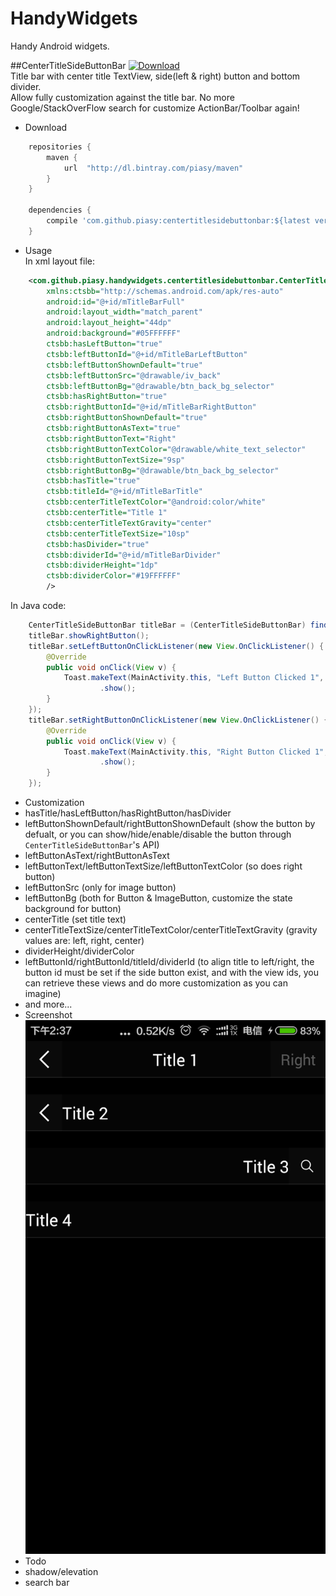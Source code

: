 # HandyWidgets
Handy Android widgets.

##CenterTitleSideButtonBar
[ ![Download](https://api.bintray.com/packages/piasy/maven/HandyWidgets/images/download.svg) ](https://bintray.com/piasy/maven/HandyWidgets/_latestVersion)  
Title bar with center title TextView, side(left & right) button and bottom divider.  
Allow fully customization against the title bar. No more Google/StackOverFlow search for customize ActionBar/Toolbar again!
+  Download  
```groovy
    repositories {
        maven {
            url  "http://dl.bintray.com/piasy/maven"
        }
    }

    dependencies {
        compile 'com.github.piasy:centertitlesidebuttonbar:${latest version}'
    }
```
+  Usage  
In xml layout file:
```xml
    <com.github.piasy.handywidgets.centertitlesidebuttonbar.CenterTitleSideButtonBar
        xmlns:ctsbb="http://schemas.android.com/apk/res-auto"
        android:id="@+id/mTitleBarFull"
        android:layout_width="match_parent"
        android:layout_height="44dp"
        android:background="#05FFFFFF"
        ctsbb:hasLeftButton="true"
        ctsbb:leftButtonId="@+id/mTitleBarLeftButton"
        ctsbb:leftButtonShownDefault="true"
        ctsbb:leftButtonSrc="@drawable/iv_back"
        ctsbb:leftButtonBg="@drawable/btn_back_bg_selector"
        ctsbb:hasRightButton="true"
        ctsbb:rightButtonId="@+id/mTitleBarRightButton"
        ctsbb:rightButtonShownDefault="true"
        ctsbb:rightButtonAsText="true"
        ctsbb:rightButtonText="Right"
        ctsbb:rightButtonTextColor="@drawable/white_text_selector"
        ctsbb:rightButtonTextSize="9sp"
        ctsbb:rightButtonBg="@drawable/btn_back_bg_selector"
        ctsbb:hasTitle="true"
        ctsbb:titleId="@+id/mTitleBarTitle"
        ctsbb:centerTitleTextColor="@android:color/white"
        ctsbb:centerTitle="Title 1"
        ctsbb:centerTitleTextGravity="center"
        ctsbb:centerTitleTextSize="10sp"
        ctsbb:hasDivider="true"
        ctsbb:dividerId="@+id/mTitleBarDivider"
        ctsbb:dividerHeight="1dp"
        ctsbb:dividerColor="#19FFFFFF"
        />
```
In Java code:
```java
    CenterTitleSideButtonBar titleBar = (CenterTitleSideButtonBar) findViewById(R.id.mTitleBar);
    titleBar.showRightButton();
    titleBar.setLeftButtonOnClickListener(new View.OnClickListener() {
        @Override
        public void onClick(View v) {
            Toast.makeText(MainActivity.this, "Left Button Clicked 1", Toast.LENGTH_SHORT)
                    .show();
        }
    });
    titleBar.setRightButtonOnClickListener(new View.OnClickListener() {
        @Override
        public void onClick(View v) {
            Toast.makeText(MainActivity.this, "Right Button Clicked 1", Toast.LENGTH_SHORT)
                    .show();
        }
    });
```
+  Customization
  +  hasTitle/hasLeftButton/hasRightButton/hasDivider
  +  leftButtonShownDefault/rightButtonShownDefault (show the button by defualt, or you can show/hide/enable/disable the button through `CenterTitleSideButtonBar`'s API)
  +  leftButtonAsText/rightButtonAsText
  +  leftButtonText/leftButtonTextSize/leftButtonTextColor (so does right button)
  +  leftButtonSrc (only for image button)
  +  leftButtonBg (both for Button & ImageButton, customize the state background for button)
  +  centerTitle (set title text)
  +  centerTitleTextSize/centerTitleTextColor/centerTitleTextGravity (gravity values are: left, right, center)
  +  dividerHeight/dividerColor
  +  leftButtonId/rightButtonId/titleId/dividerId (to align title to left/right, the button id must be set if the side button exist, and with the view ids, you can retrieve these views and do more customization as you can imagine)
  +  and more... 
+  Screenshot  
![Screenshot_centertitlesidebuttonbar.jpg](art/Screenshot_centertitlesidebuttonbar.jpg)
+  Todo
  +  shadow/elevation
  +  search bar
